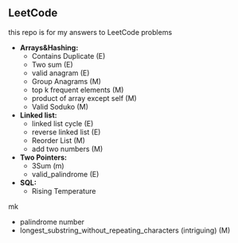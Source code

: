 ## LeetCode

this repo is for my answers to LeetCode problems 


- **Arrays&Hashing:**
    - Contains Duplicate (E)
    - Two sum (E)
    - valid anagram (E)
    - Group Anagrams (M)
    - top k frequent elements (M)
    - product of array except self (M)
    - Valid Soduko (M)
- **Linked list:** 
    - linked list cycle (E)
    - reverse linked list (E)
    - Reorder List (M)
    - add two numbers (M)
- **Two Pointers:**
    - 3Sum (m)
    - valid_palindrome (E)
- **SQL:**
    - Rising Temperature

mk 
- palindrome number
- longest_substring_without_repeating_characters (intriguing) (M)